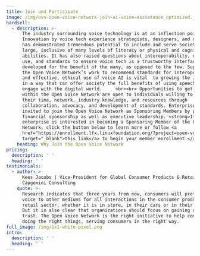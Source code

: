 ```yaml
---
title: Join and Participate
image: /img/ovn-open-voice-network-join-ai-voice-assistance_optimized.jpg
hardsell:
  - description: >-
      The industry surrounding voice technology is at an inflection point.
      Innovation by voice tech experience strategists, designers, and developers
      has demonstrated tremendous potential to include and serve society at
      large, inclusive of many levels of literacy or physical and cognitive
      abilities. It has also raised questions about interoperability, ethical
      use, and standards to ensure voice tech is a trustworthy interface
      developed for the benefit of the many, as opposed to the few. Supporting
      the Open Voice Network’s work to recommend standards for interoperability
      and effective, ethical use of voice AI is vital  to growing the industry
      in a way that can offer society the full benefits of using speech to
      engage with the digital world.     <br><br> Opportunities to get involved
      within the Open Voice Network are open to individuals willing to give of
      their time, network, industry knowledge, and resources through
      collaboration, advocacy, and development of standards. Enterprises are
      invited to join the Open Voice Network as Sponsoring Members by providing
      financial sponsorship as well as executive leadership. <strong>If your
      enterprise is interested in becoming a Sponsoring Member of the Open Voice
      Network, click the button below to learn more or follow <a
      href="https://enrollment.lfx.linuxfoundation.org/?project=open-voice-network"
      target="_blank">this link</a> to begin your member enrollment.</strong> 
    heading: Why Join the Open Voice Network
pricing:
  description: ' '
  heading: ' '
testimonials:
  - author: >-
      Kees Jacobs | Vice-President for Global Consumer Products & Retail,
      Capgemini Consulting
    quote: >-
      Research indicates that three years from now, consumers will prefer using
      voice to other mediums for all interactions in the consumer products and
      retail sector, whether it is in store, in their cars or in their homes.
      But it is also clear that organizations should focus on gaining consumer
      trust. The Open Voice Network is the right initiative to help companies
      doing the right things, serving consumers in the right way.
full_image: /img/1x1-white-pixel.png
intro:
  description: ' '
  heading: ' '
---
```


